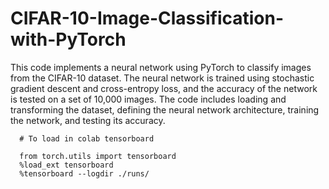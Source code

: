 # CIFAR-10-Image-Classification-with-PyTorch

This code implements a neural network using PyTorch to classify images from the CIFAR-10 dataset. 
The neural network is trained using stochastic gradient descent and cross-entropy loss, 
and the accuracy of the network is tested on a set of 10,000 images. The code includes loading and transforming the dataset, 
defining the neural network architecture, training the network, and testing its accuracy.


```
  # To load in colab tensorboard
  
  from torch.utils import tensorboard
  %load_ext tensorboard
  %tensorboard --logdir ./runs/
```
